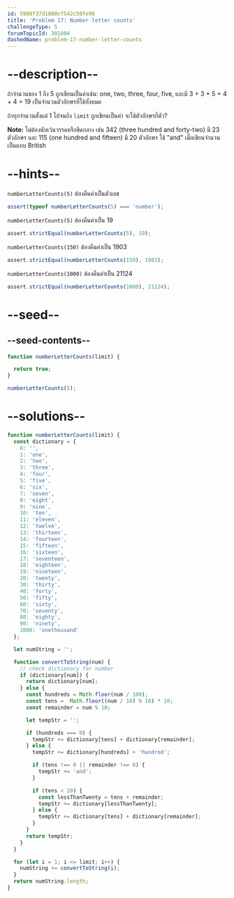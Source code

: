 ```yaml
---
id: 5900f37d1000cf542c50fe90
title: 'Problem 17: Number letter counts'
challengeType: 5
forumTopicId: 301804
dashedName: problem-17-number-letter-counts
---
```


# --description--

ถ้าจำนวนของ 1 ถึง 5 ถูกเขียนเป็นคำเช่น: one, two, three, four, five, และมี 3 + 3 + 5 + 4 + 4 = 19 เป็นจำนวนตัวอักษรที่ใช้ทั้งหมด

ถ้าทุกจำนวนตั้งแต่ 1 ไปจนถึง `limit` ถูกเขียนเป็นคำ จะใช้ตัวอักษรกี่ตัว?

**Note:** ไม่ต้องนับเว้นวรรคหรือขีดกลาง เช่น 342 (three hundred and forty-two) มี 23 ตัวอักษร และ 115 (one hundred and fifteen) มี 20 ตัวอักษร ใช้ "and" เมื่อเขียนจำนวนเป็นแบบ British

# --hints--

`numberLetterCounts(5)` ต้องคืนค่าเป็นตัวเลข

```js
assert(typeof numberLetterCounts(5) === 'number');
```

`numberLetterCounts(5)` ต้องคืนค่าเป็น 19

```js
assert.strictEqual(numberLetterCounts(5), 19);
```

`numberLetterCounts(150)` ต้องคืนค่าเป็น 1903

```js
assert.strictEqual(numberLetterCounts(150), 1903);
```

`numberLetterCounts(1000)` ต้องคืนค่าเป็น 21124

```js
assert.strictEqual(numberLetterCounts(1000), 21124);
```

# --seed--

## --seed-contents--

```js
function numberLetterCounts(limit) {

  return true;
}

numberLetterCounts(5);
```

# --solutions--

```js
function numberLetterCounts(limit) {
  const dictionary = {
    0: '',
    1: 'one',
    2: 'two',
    3: 'three',
    4: 'four',
    5: 'five',
    6: 'six',
    7: 'seven',
    8: 'eight',
    9: 'nine',
    10: 'ten',
    11: 'eleven',
    12: 'twelve',
    13: 'thirteen',
    14: 'fourteen',
    15: 'fifteen',
    16: 'sixteen',
    17: 'seventeen',
    18: 'eighteen',
    19: 'nineteen',
    20: 'twenty',
    30: 'thirty',
    40: 'forty',
    50: 'fifty',
    60: 'sixty',
    70: 'seventy',
    80: 'eighty',
    90: 'ninety',
    1000: 'onethousand'
  };

  let numString = '';

  function convertToString(num) {
    // check dictionary for number
    if (dictionary[num]) {
      return dictionary[num];
    } else {
      const hundreds = Math.floor(num / 100);
      const tens =  Math.floor((num / 10) % 10) * 10;
      const remainder = num % 10;

      let tempStr = '';

      if (hundreds === 0) {
        tempStr += dictionary[tens] + dictionary[remainder];
      } else {
        tempStr += dictionary[hundreds] + 'hundred';

        if (tens !== 0 || remainder !== 0) {
          tempStr += 'and';
        }

        if (tens < 20) {
          const lessThanTwenty = tens + remainder;
          tempStr += dictionary[lessThanTwenty];
        } else {
          tempStr += dictionary[tens] + dictionary[remainder];
        }
      }
      return tempStr;
    }
  }

  for (let i = 1; i <= limit; i++) {
    numString += convertToString(i);
  }
  return numString.length;
}
```
